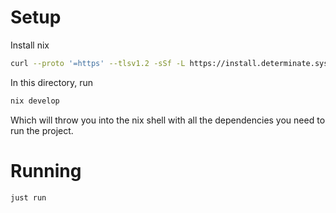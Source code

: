 # Setup

Install nix

```bash
curl --proto '=https' --tlsv1.2 -sSf -L https://install.determinate.systems/nix | sh -s -- install
```

In this directory, run

```bash
nix develop
```

Which will throw you into the nix shell with all the dependencies you need to run the project.

# Running

```bash
just run
```
